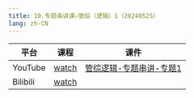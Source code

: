 ```yaml
---
title: 10.专题串讲课—管综（逻辑）1（20240525）
lang: zh-CN
---
```



| 平台       | 课程                                                                                                                               | 课件                                                                                                                                                                                                  |
|----------|------------------------------------------------------------------------------------------------------------------------------------|-------------------------------------------------------------------------------------------------------------------------------------------------------------------------------------------------------|
| YouTube  | [watch](https://www.youtube.com/watch?v=a9f1h7QzU64&list=PLm0MFkgiW1Jifh_vbdTALFpNGQ5V1hoDO&index=10)                                 | [管综逻辑-专题串讲-专题1](../../public/logic/%E9%80%BB%E8%BE%91-%E6%AD%A3%E5%BC%8F%E8%AF%BE/pdf/%E7%AE%A1%E7%BB%BC%E9%80%BB%E8%BE%91%20%E4%B8%93%E9%A2%98%E4%B8%B2%E8%AE%B2%20%E4%B8%93%E9%A2%981%20-%20da.pdf) |
| Bilibili | [watch](https://www.bilibili.com/video/BV1ZHkTYFEEH?spm_id_from=333.788.videopod.sections&vd_source=752f1f454ebffd32e5dbe02742c48dab) |                                                                                                                                                                                                       |

